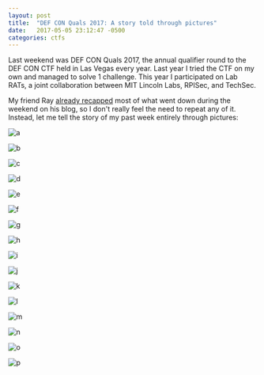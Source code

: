 ```yaml
---
layout: post
title:  "DEF CON Quals 2017: A story told through pictures"
date:   2017-05-05 23:12:47 -0500
categories: ctfs
---
```


Last weekend was DEF CON Quals 2017, the annual qualifier round to the DEF CON CTF held in Las Vegas every year. Last year I tried the CTF on my own and managed to solve 1 challenge. This year I participated on Lab RATs, a joint collaboration between MIT Lincoln Labs, RPISec, and TechSec.

My friend Ray [already recapped](https://wangray.github.io/2017/05/03/2017/DEF%20CON%20CTF%20Qualifier%202017/) most of what went down during the weekend on his blog, so I don't really feel the need to repeat any of it. Instead, let me tell the story of my past week entirely through pictures:

![a](/assets/defconquals2017/a.png)

![b](/assets/defconquals2017/b.png)

![c](/assets/defconquals2017/c.jpg)

![d](/assets/defconquals2017/d.png)

![e](/assets/defconquals2017/e.jpg)

![f](/assets/defconquals2017/f.png)

![g](/assets/defconquals2017/g.png)

![h](/assets/defconquals2017/h.jpg)

![i](/assets/defconquals2017/i.png)

![j](/assets/defconquals2017/j.jpg)

![k](/assets/defconquals2017/k.png)

![l](/assets/defconquals2017/l.png)

![m](/assets/defconquals2017/m.png)

![n](/assets/defconquals2017/n.png)

![o](/assets/defconquals2017/o.png)

![p](/assets/defconquals2017/p.png)
